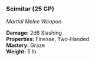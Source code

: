 ### Scimitar (25 GP)
*Martial Melee Weapon*  

**Damage:** 2d6 Slashing  
**Properties:** Finesse, Two-Handed  
**Mastery:** Graze  
**Weight:** 5 lb.